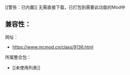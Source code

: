[[警告：已内置]] 无需直接下载，已打包到需要此功能的Mod中

兼容性：
- 

网址：
- https://www.mcmod.cn/class/9136.html

所属整合包：
- [[未使用列表]]